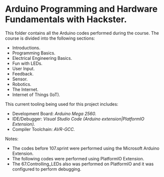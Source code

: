 # Arduino Programming and Hardware Fundamentals with Hackster.

This folder contains all the Arduino codes performed during the course. The course is divided into the following sections:
- Introductions.
- Programming Basics.
- Electrical Engineering Basics.
- Fun with LEDs.
- User Input.
- Feedback.
- Sensor.
- Robotics.
- The Internet.
- Internet of Things (IoT).

This current tooling being used for this project includes:
- Development Board: _Arduino Mega 2560._
- IDE/Debugger: _Visual Studio Code (Arduino extension|PlatformIO Extension)._
- Compiler Toolchain: _AVR-GCC._
 
Notes: 
- The codes before 107.sprint were performed using the Microsoft Arduino Extension. 
- The following codes were performed using PlatformIO Extension. 
- The 67.Controlling_LEDs also was performed on PlatformIO and it was configured to perform debugging.
